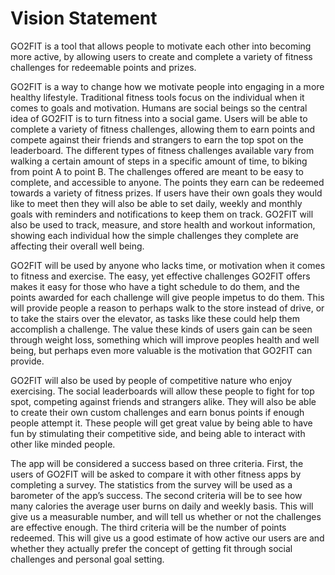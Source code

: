 # Vision Statement

GO2FIT is a tool that allows people to motivate each other into becoming more active, by allowing users to create and complete a variety of fitness challenges for redeemable points and prizes.

GO2FIT is a way to change how we motivate people into engaging in a more healthy lifestyle. Traditional fitness tools focus on the individual when it comes to goals and motivation. Humans are social beings so the central idea of GO2FIT is to turn fitness into a social game. Users will be able to complete a variety of fitness challenges, allowing them to earn points and compete against their friends and strangers to earn the top spot on the leaderboard. The different types of fitness challenges available vary from walking a certain amount of steps in a specific amount of time, to biking from point A to point B. The challenges offered are meant to be easy to complete, and accessible to anyone. The points they earn can be redeemed towards a variety of fitness prizes. If users have their own goals they would like to meet then they will also be able to set daily, weekly and monthly goals with reminders and notifications to keep them on track. GO2FIT will also be used to track, measure, and store health and workout information, showing each individual how the simple challenges they complete are affecting their overall well being. 

GO2FIT will be used by anyone who lacks time, or motivation when it comes to fitness and exercise. The easy, yet effective challenges GO2FIT offers makes it easy for those who have a tight schedule to do them, and the points awarded for each challenge will give people impetus to do them. This will provide people a reason to perhaps walk to the store instead of drive, or to take the stairs over the elevator, as tasks like these could help them accomplish a challenge. The value these kinds of users gain can be seen through weight loss, something which will improve peoples health and well being, but perhaps even more valuable is the motivation that GO2FIT can provide.

GO2FIT will also be used by people of competitive nature who enjoy exercising. The social leaderboards will allow these people to fight for top spot, competing against friends and strangers alike. They will also be able to create their own custom challenges and earn bonus points if enough people attempt it. These people will get great value by being able to have fun by stimulating their competitive side, and being able to interact with other like minded people.

The app will be considered a success based on three criteria. First, the users of GO2FIT will be asked to compare it with other fitness apps by completing a survey. The statistics from the survey will be used as a barometer of the app’s success. The second criteria will be to see how many calories the average user burns on daily and weekly basis. This will give us a measurable number, and will tell us whether or not the challenges are effective enough. The third criteria will be the number of points redeemed. This will give us a good estimate of how active our users are and whether they actually prefer the concept of getting fit through social challenges and personal goal setting. 
